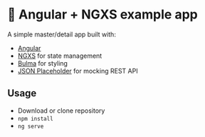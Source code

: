 # 🚀 Angular + NGXS example app

A simple master/detail app built with: 
- [Angular](https://angular.io/) 
- [NGXS](https://www.google.com) for state management
- [Bulma](https://bulma.io/) for styling
- [JSON Placeholder](https://jsonplaceholder.typicode.com/) for mocking REST API

## Usage

- Download or clone repository
- `npm install`
- `ng serve`
